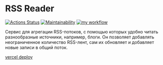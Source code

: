 # RSS Reader

[![Actions Status](https://github.com/ola-9/frontend-project-lvl3/workflows/hexlet-check/badge.svg)](https://github.com/ola-9/frontend-project-lvl3/actions) [![Maintainability](https://api.codeclimate.com/v1/badges/5b8f73fe2f0c0123897e/maintainability)](https://codeclimate.com/github/ola-9/frontend-project-lvl3/maintainability) [![my workflow](https://github.com/ola-9/frontend-project-lvl3/actions/workflows/my-check.yml/badge.svg)](https://github.com/ola-9/frontend-project-lvl3/actions/workflows/my-check.yml)

Cервис для агрегации RSS-потоков, с помощью которых удобно читать разнообразные источники, например, блоги. Он позволяет добавлять неограниченное количество RSS-лент, сам их обновляет и добавляет новые записи в общий поток.

[vercel deploy](https://frontend-project-lvl3-lake-eight.vercel.app/)
